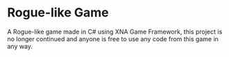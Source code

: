 # Rogue-like Game
 A Rogue-like game made in C# using XNA Game Framework, this project is no longer continued and anyone is free to use any code from this game in any way.
